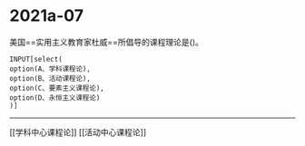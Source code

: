 # 2021a-07
美国==实用主义教育家杜威==所倡导的课程理论是()。
```meta-bind
INPUT[select(
option(A、学科课程论),
option(B、活动课程论),
option(C、要素主义课程论),
option(D、永恒主义课程论)
)]
```

---

[[学科中心课程论]]
[[活动中心课程论]]
